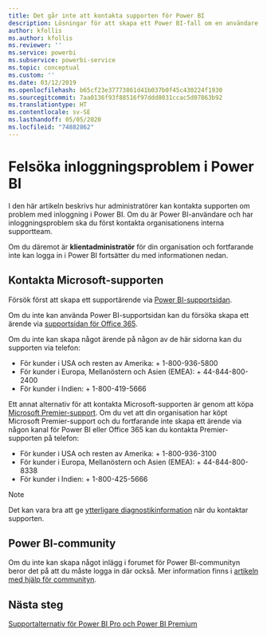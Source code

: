 ```yaml
---
title: Det går inte att kontakta supporten för Power BI
description: Lösningar för att skapa ett Power BI-fall om en användare inte kan logga in
author: kfollis
ms.author: kfollis
ms.reviewer: ''
ms.service: powerbi
ms.subservice: powerbi-service
ms.topic: conceptual
ms.custom: ''
ms.date: 03/12/2019
ms.openlocfilehash: b65cf23e37773861d41b037b0f45c430224f1930
ms.sourcegitcommit: 7aa0136f93f88516f97ddd8031ccac5d07863b92
ms.translationtype: HT
ms.contentlocale: sv-SE
ms.lasthandoff: 05/05/2020
ms.locfileid: "74882862"
---
```

# <a name="troubleshooting-sign-in-issues-for-power-bi"></a>Felsöka inloggningsproblem i Power BI

I den här artikeln beskrivs hur administratörer kan kontakta supporten om problem med inloggning i Power BI. Om du är Power BI-användare och har inloggningsproblem ska du först kontakta organisationens interna supportteam.

Om du däremot är **klientadministratör** för din organisation och fortfarande inte kan logga in i Power BI fortsätter du med informationen nedan.

## <a name="contact-microsoft-support"></a>Kontakta Microsoft-supporten

Försök först att skapa ett supportärende via [Power BI-supportsidan](https://powerbi.microsoft.com/support/).

Om du inte kan använda Power BI-supportsidan kan du försöka skapa ett ärende via [supportsidan för Office 365](https://support.office.com/home/contact).

Om du inte kan skapa något ärende på någon av de här sidorna kan du supporten via telefon:

* För kunder i USA och resten av Amerika: + 1-800-936-5800
* För kunder i Europa, Mellanöstern och Asien (EMEA): + 44-844-800-2400
* För kunder i Indien: + 1-800-419-5666

Ett annat alternativ för att kontakta Microsoft-supporten är genom att köpa [Microsoft Premier-support](https://support.microsoft.com/premier). Om du vet att din organisation har köpt Microsoft Premier-support och du fortfarande inte skapa ett ärende via någon kanal för Power BI eller Office 365 kan du kontakta Premier-supporten på telefon:

* För kunder i USA och resten av Amerika: + 1-800-936-3100
* För kunder i Europa, Mellanöstern och Asien (EMEA): + 44-844-800-8338
* För kunder i Indien: + 1-800-425-5666

> [!Note]
> Det kan vara bra att ge [ytterligare diagnostikinformation](service-admin-capturing-additional-diagnostic-information-for-power-bi.md) när du kontaktar supporten.

## <a name="power-bi-community"></a>Power BI-community

Om du inte kan skapa något inlägg i forumet för Power BI-communityn beror det på att du måste logga in där också. Mer information finns i [artikeln med hjälp för communityn](https://community.powerbi.com/t5/Community-Support/ct-p/PBI_CommunitySupport).

## <a name="next-steps"></a>Nästa steg

[Supportalternativ för Power BI Pro och Power BI Premium](service-support-options.md)

